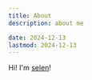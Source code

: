 ```yaml
---
title: About
description: about me

date: 2024-12-13
lastmod: 2024-12-13
---
```


Hi! I'm [selen](selen-suyue.github.io)!

